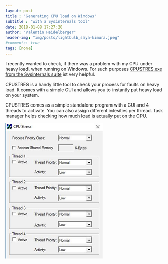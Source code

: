 ```yaml
---
layout: post
title : "Generating CPU load on Windows"
subtitle : "with a Sysinternals tool"
date: 2018-01-08 17:27:20
author: "Valentin Heidelberger"
header-img: "img/posts/lightbulb_saya-kimura.jpeg"
#comments: true
tags: [none]
---
```

I recently wanted to check, if there was a problem with my CPU under heavy load, when running on Windows. For such purposes [CPUSTRES.exe from the Sysinternals suite](http://download.sysinternals.com/files/CPUSTRES.zip) ist very helpful.

CPUSTRES is a handy little tool to check your process for faults on heavy load.
It comes with a simple GUI and allows you to instantly put heavy load on your system.

CPUSTRES comes as a simple standalone program with a GUI and 4 threads to activate. You can also assign different intesities per thread. Task manager helps checking how much load is actually put on the CPU.

![CPUSTRES screenshot](img/posts/cpustres.jpg)

